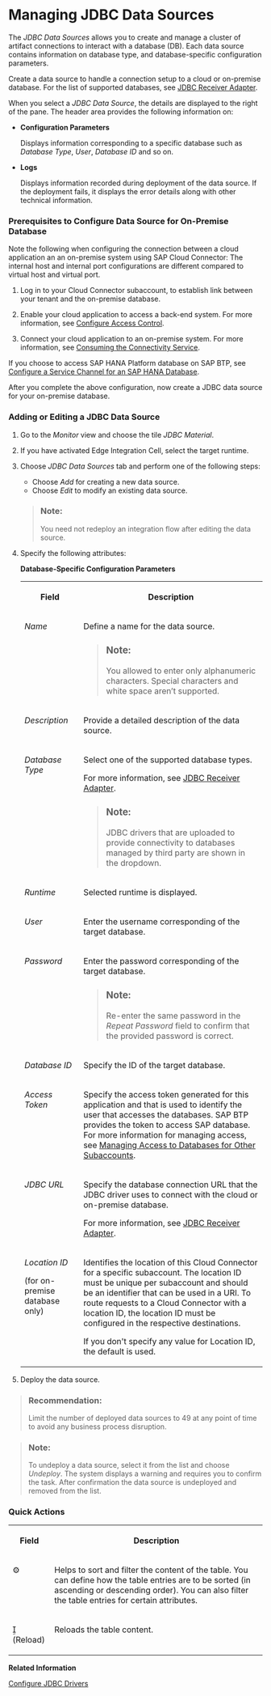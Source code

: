 <!-- loio4c873fac537248e58767f74e4a74d867 -->

<link rel="stylesheet" type="text/css" href="../css/sap-icons.css"/>

# Managing JDBC Data Sources

The *JDBC Data Sources* allows you to create and manage a cluster of artifact connections to interact with a database \(DB\). Each data source contains information on database type, and database-specific configuration parameters.

Create a data source to handle a connection setup to a cloud or on-premise database. For the list of supported databases, see [JDBC Receiver Adapter](jdbc-receiver-adapter-88be644.md).

When you select a *JDBC Data Source*, the details are displayed to the right of the pane. The header area provides the following information on:

-   **Configuration Parameters**

    Displays information corresponding to a specific database such as *Database Type*, *User*, *Database ID* and so on.

-   **Logs**

    Displays information recorded during deployment of the data source. If the deployment fails, it displays the error details along with other technical information.






### Prerequisites to Configure Data Source for On-Premise Database

Note the following when configuring the connection between a cloud application an an on-premise system using SAP Cloud Connector: The internal host and internal port configurations are different compared to virtual host and virtual port.

1.  Log in to your Cloud Connector subaccount, to establish link between your tenant and the on-premise database.

2.  Enable your cloud application to access a back-end system. For more information, see [Configure Access Control](https://help.sap.com/viewer/cca91383641e40ffbe03bdc78f00f681/Cloud/en-US/f42fe4471d6a4a5fb09b7f3bb83c66a4.html).

3.  Connect your cloud application to an on-premise system. For more information, see [Consuming the Connectivity Service](https://help.sap.com/viewer/cca91383641e40ffbe03bdc78f00f681/Cloud/en-US/313b215066a8400db461b311e01bd99b.html).


If you choose to access SAP HANA Platform database on SAP BTP, see [Configure a Service Channel for an SAP HANA Database](https://help.sap.com/viewer/cca91383641e40ffbe03bdc78f00f681/Cloud/en-US/3dc28b456bb64fad89084d2d10af602c.html).

After you complete the above configuration, now create a JDBC data source for your on-premise database.



### Adding or Editing a JDBC Data Source

1.  Go to the *Monitor* view and choose the tile *JDBC Material*.
2.  If you have activated Edge Integration Cell, select the target runtime.

3.  Choose *JDBC Data Sources* tab and perform one of the following steps:

    -   Choose *Add* for creating a new data source.
    -   Choose *Edit* to modify an existing data source.

    > ### Note:  
    > You need not redeploy an integration flow after editing the data source.

4.  Specify the following attributes:

    **Database-Specific Configuration Parameters**


    <table>
    <tr>
    <th valign="top">

    Field
    
    </th>
    <th valign="top">

    Description
    
    </th>
    </tr>
    <tr>
    <td valign="top">
    
    *Name*
    
    </td>
    <td valign="top">
    
    Define a name for the data source.

    > ### Note:  
    > You allowed to enter only alphanumeric characters. Special characters and white space aren’t supported.


    
    </td>
    </tr>
    <tr>
    <td valign="top">
    
    *Description*
    
    </td>
    <td valign="top">
    
    Provide a detailed description of the data source.
    
    </td>
    </tr>
    <tr>
    <td valign="top">
    
    *Database Type*
    
    </td>
    <td valign="top">
    
    Select one of the supported database types.

    For more information, see [JDBC Receiver Adapter](jdbc-receiver-adapter-88be644.md).

    > ### Note:  
    > JDBC drivers that are uploaded to provide connectivity to databases managed by third party are shown in the dropdown.


    
    </td>
    </tr>
    <tr>
    <td valign="top">
    
    *Runtime*
    
    </td>
    <td valign="top">
    
    Selected runtime is displayed.
    
    </td>
    </tr>
    <tr>
    <td valign="top">
    
    *User*
    
    </td>
    <td valign="top">
    
    Enter the username corresponding of the target database.
    
    </td>
    </tr>
    <tr>
    <td valign="top">
    
    *Password*
    
    </td>
    <td valign="top">
    
    Enter the password corresponding of the target database.

    > ### Note:  
    > Re-enter the same password in the *Repeat Password* field to confirm that the provided password is correct.


    
    </td>
    </tr>
    <tr>
    <td valign="top">
    
    *Database ID*
    
    </td>
    <td valign="top">
    
    Specify the ID of the target database.
    
    </td>
    </tr>
    <tr>
    <td valign="top">
    
    *Access Token*
    
    </td>
    <td valign="top">
    
    Specify the access token generated for this application and that is used to identify the user that accesses the databases. SAP BTP provides the token to access SAP database. For more information for managing access, see [Managing Access to Databases for Other Subaccounts](https://help.sap.com/viewer/d4790b2de2f4429db6f3dff54e4d7b3a/Cloud/en-US/65d582dc5f0f4c5092acc2bedc9f636d.html).
    
    </td>
    </tr>
    <tr>
    <td valign="top">
    
    *JDBC URL*
    
    </td>
    <td valign="top">
    
    Specify the database connection URL that the JDBC driver uses to connect with the cloud or on-premise database.

    For more information, see [JDBC Receiver Adapter](jdbc-receiver-adapter-88be644.md).
    
    </td>
    </tr>
    <tr>
    <td valign="top">
    
    *Location ID*

    \(for on-premise database only\)
    
    </td>
    <td valign="top">
    
    Identifies the location of this Cloud Connector for a specific subaccount. The location ID must be unique per subaccount and should be an identifier that can be used in a URI. To route requests to a Cloud Connector with a location ID, the location ID must be configured in the respective destinations.

    If you don't specify any value for Location ID, the default is used.
    
    </td>
    </tr>
    </table>
    
5.  Deploy the data source.


> ### Recommendation:  
> Limit the number of deployed data sources to 49 at any point of time to avoid any business process disruption.

> ### Note:  
> To undeploy a data source, select it from the list and choose *Undeploy*. The system displays a warning and requires you to confirm the task. After confirmation the data source is undeployed and removed from the list.



### Quick Actions


<table>
<tr>
<th valign="top">

Field

</th>
<th valign="top">

Description

</th>
</tr>
<tr>
<td valign="top">

:gear:

</td>
<td valign="top">

Helps to sort and filter the content of the table. You can define how the table entries are to be sorted \(in ascending or descending order\). You can also filter the table entries for certain attributes.

</td>
</tr>
<tr>
<td valign="top">

<span class="SAP-icons-V5"></span> \(Reload\)

</td>
<td valign="top">

Reloads the table content.

</td>
</tr>
</table>

**Related Information**  


[Configure JDBC Drivers](configure-jdbc-drivers-77c7d95.md "Learn how to upload and deploy JDBC type-4 compliant third-party drivers on SAP Integration Suite.")

